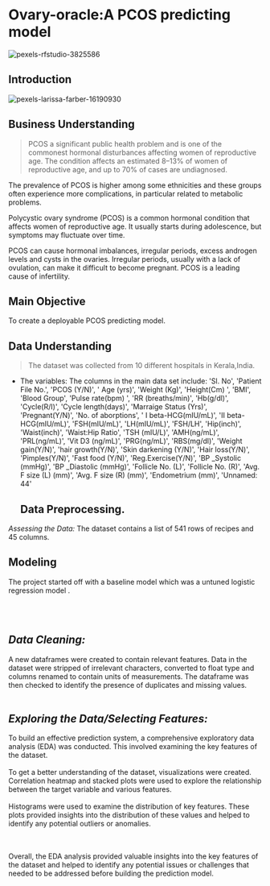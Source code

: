 # Ovary-oracle:A PCOS predicting model
![pexels-rfstudio-3825586](https://github.com/Wachira-2030/Ovary-oracle/assets/42667708/f3b80c87-f704-4546-a223-0ec77b4b0ef7)


## Introduction
![pexels-larissa-farber-16190930](https://user-images.githubusercontent.com/58382818/182008486-01c0a56b-f055-4d94-b38f-7d838d5f8b0f.png)


## Business Understanding
> PCOS a significant public health problem and is one of the commonest hormonal disturbances affecting women of reproductive age. The condition affects an estimated 8–13% of women of reproductive age, and up to 70% of cases are undiagnosed.

The prevalence of PCOS is higher among some ethnicities and these groups often experience more complications, in particular related to metabolic problems.

Polycystic ovary syndrome (PCOS) is a common hormonal condition that affects women of reproductive age. It usually starts during adolescence, but symptoms may fluctuate over time.

PCOS can cause hormonal imbalances, irregular periods, excess androgen levels and cysts in the ovaries. Irregular periods, usually with a lack of ovulation, can make it difficult to become pregnant. PCOS is a leading cause of infertility.


## Main Objective
To create a deployable PCOS predicting model. 

## Data Understanding

> The dataset was collected from 10 different hospitals in Kerala,India.
- The variables: 
The columns in the main data set include:
       'Sl. No', 'Patient File No.', 'PCOS (Y/N)', ' Age (yrs)', 'Weight (Kg)',
       'Height(Cm) ', 'BMI', 'Blood Group', 'Pulse rate(bpm) ',
       'RR (breaths/min)', 'Hb(g/dl)', 'Cycle(R/I)', 'Cycle length(days)',
       'Marraige Status (Yrs)', 'Pregnant(Y/N)', 'No. of aborptions',
       '  I   beta-HCG(mIU/mL)', 'II    beta-HCG(mIU/mL)', 'FSH(mIU/mL)',
       'LH(mIU/mL)', 'FSH/LH', 'Hip(inch)', 'Waist(inch)', 'Waist:Hip Ratio',
       'TSH (mIU/L)', 'AMH(ng/mL)', 'PRL(ng/mL)', 'Vit D3 (ng/mL)',
       'PRG(ng/mL)', 'RBS(mg/dl)', 'Weight gain(Y/N)', 'hair growth(Y/N)',
       'Skin darkening (Y/N)', 'Hair loss(Y/N)', 'Pimples(Y/N)',
       'Fast food (Y/N)', 'Reg.Exercise(Y/N)', 'BP _Systolic (mmHg)',
       'BP _Diastolic (mmHg)', 'Follicle No. (L)', 'Follicle No. (R)',
       'Avg. F size (L) (mm)', 'Avg. F size (R) (mm)', 'Endometrium (mm)',
       'Unnamed: 44'




  ## Data Preprocessing.
*Assessing the Data:* The dataset contains  a list of 541 rows of recipes and 45 columns.
## Modeling
The project started off with a baseline model which was a untuned logistic regression model .

<br><br>
## *Data Cleaning:* 
A new dataframes were created to contain relevant features.  Data in the dataset were stripped of irrelevant characters, converted to float type and columns renamed to contain units of measurements.   The dataframe was then checked to identify the presence of duplicates and missing values. 
<br><br>
## *Exploring the Data/Selecting Features:* 
To build an effective prediction system, a comprehensive exploratory data analysis (EDA) was conducted. This involved examining the key features of the dataset.
<br><br>
To get a better understanding of the dataset, visualizations were created. Correlation heatmap and stacked plots were used to explore the relationship between the target variable and various features.
<br><br>
Histograms were used to examine the distribution of key features. These plots provided insights into the distribution of these values and helped to identify any potential outliers or anomalies.

<br><br>
Overall, the EDA analysis provided valuable insights into the key features of the dataset and helped to identify any potential issues or challenges that needed to be addressed before building the prediction model.
